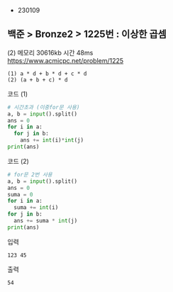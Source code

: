 - 230109
## 백준 > Bronze2 > 1225번 : 이상한 곱셈
(2) 메모리 30616kb 시간 48ms  
https://www.acmicpc.net/problem/1225  

```
(1) a * d + b * d + c * d  
(2) (a + b + c) * d
```

코드 (1)
```python
# 시간초과 (이중for문 사용)
a, b = input().split()
ans = 0
for i in a:
  for j in b:
    ans += int(i)*int(j)
print(ans)
```

코드 (2)
```python
# for문 2번 사용
a, b = input().split()
ans = 0
suma = 0
for i in a:
  suma += int(i)
for j in b:
  ans += suma * int(j)
print(ans)
```

입력
```
123 45
```

출력
```
54
```
